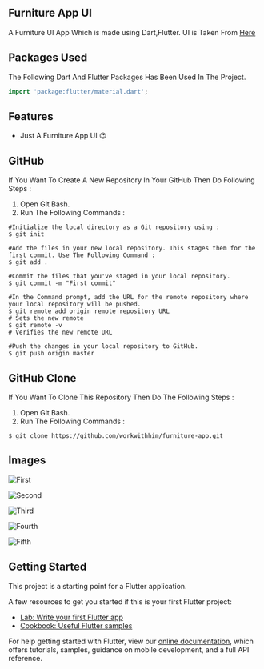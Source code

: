 ## Furniture App UI

A Furniture UI App Which is made using Dart,Flutter.
UI is Taken From [Here](https://github.com/workwithhim/furniture-app.git)
 
 ## Packages Used 

The Following Dart And Flutter Packages Has Been Used In The Project.
```dart
import 'package:flutter/material.dart';
```

## Features

- Just A Furniture App UI 😍

## GitHub 

If You Want To Create A New Repository In Your GitHub Then Do Following Steps :
1) Open Git Bash.
2) Run The Following Commands :
```git
#Initialize the local directory as a Git repository using :
$ git init

#Add the files in your new local repository. This stages them for the first commit. Use The Following Command :
$ git add .

#Commit the files that you've staged in your local repository.
$ git commit -m "First commit"

#In the Command prompt, add the URL for the remote repository where your local repository will be pushed.
$ git remote add origin remote repository URL
# Sets the new remote
$ git remote -v
# Verifies the new remote URL

#Push the changes in your local repository to GitHub.
$ git push origin master
```

## GitHub  Clone

If You Want To Clone This Repository Then Do The Following Steps :
1) Open Git Bash.
2) Run The Following Commands :
```git
$ git clone https://github.com/workwithhim/furniture-app.git
```

## Images

![First](images/ui_design_furniture.png)

![Second](images/Screenshot_1601799967.png)

![Third](images/Screenshot_1601799986.png)

![Fourth](images/Screenshot_1601802998.png)

![Fifth](images/Screenshot_1601803075.png)

## Getting Started

This project is a starting point for a Flutter application.

A few resources to get you started if this is your first Flutter project:

- [Lab: Write your first Flutter app](https://flutter.dev/docs/get-started/codelab)
- [Cookbook: Useful Flutter samples](https://flutter.dev/docs/cookbook)

For help getting started with Flutter, view our
[online documentation](https://flutter.dev/docs), which offers tutorials,
samples, guidance on mobile development, and a full API reference.
